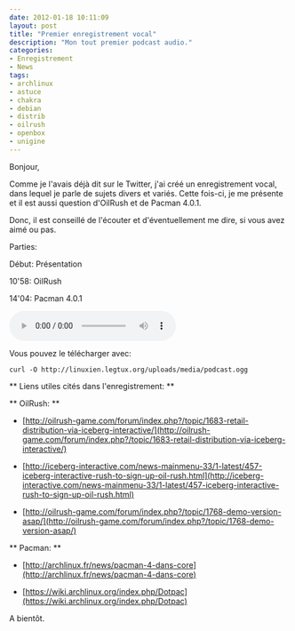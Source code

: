 ```yaml
---
date: 2012-01-18 10:11:09
layout: post
title: "Premier enregistrement vocal"
description: "Mon tout premier podcast audio."
categories:
- Enregistrement
- News
tags:
- archlinux
- astuce
- chakra
- debian
- distrib
- oilrush
- openbox
- unigine
---
```


Bonjour,

Comme je l'avais déjà dit sur le Twitter, j'ai créé un enregistrement vocal, dans lequel je parle de sujets divers et variés. Cette fois-ci, je me présente et il est aussi question d'OilRush et de Pacman 4.0.1.

Donc, il est conseillé de l'écouter et d'éventuellement me dire, si vous avez aimé ou pas.

<!-- more -->

Parties:

Début: Présentation

10'58: OilRush

14'04: Pacman 4.0.1

<audio class="centaudio" controls><source src="http://linuxien.legtux.org/uploads/media/podcast.ogg" /></audio>

Vous pouvez le télécharger avec:

	curl -O http://linuxien.legtux.org/uploads/media/podcast.ogg

** Liens utiles cités dans l'enregistrement: **

** OilRush: **

  * [http://oilrush-game.com/forum/index.php?/topic/1683-retail-distribution-via-iceberg-interactive/](http://oilrush-game.com/forum/index.php?/topic/1683-retail-distribution-via-iceberg-interactive/)

  * [http://iceberg-interactive.com/news-mainmenu-33/1-latest/457-iceberg-interactive-rush-to-sign-up-oil-rush.html](http://iceberg-interactive.com/news-mainmenu-33/1-latest/457-iceberg-interactive-rush-to-sign-up-oil-rush.html)

  * [http://oilrush-game.com/forum/index.php?/topic/1768-demo-version-asap/](http://oilrush-game.com/forum/index.php?/topic/1768-demo-version-asap/)

** Pacman: **

  * [http://archlinux.fr/news/pacman-4-dans-core](http://archlinux.fr/news/pacman-4-dans-core)

  * [https://wiki.archlinux.org/index.php/Dotpac](https://wiki.archlinux.org/index.php/Dotpac)

A bientôt.
